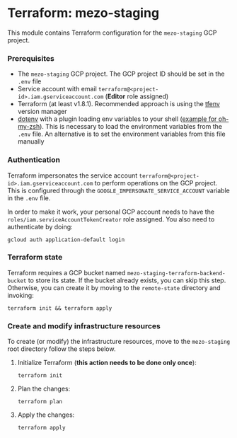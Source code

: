 # Terraform: mezo-staging

This module contains Terraform configuration for the `mezo-staging` GCP project.

### Prerequisites

- The `mezo-staging` GCP project. The GCP project ID should be set in the `.env` file
- Service account with email `terraform@<project-id>.iam.gserviceaccount.com` (**Editor** role assigned)
- Terraform (at least v1.8.1). Recommended approach is using the [tfenv](https://github.com/tfutils/tfenv) version manager
- [dotenv](https://www.npmjs.com/package/dotenv) with a plugin loading env 
  variables to your shell ([example for oh-my-zsh](https://github.com/ohmyzsh/ohmyzsh/tree/master/plugins/dotenv)).
  This is necessary to load the environment variables from the `.env` file.
  An alternative is to set the environment variables from this file manually

### Authentication

Terraform impersonates the service account `terraform@<project-id>.iam.gserviceaccount.com` 
to perform operations on the GCP project. This is configured through the
`GOOGLE_IMPERSONATE_SERVICE_ACCOUNT` variable in the `.env` file.

In order to make it work, your personal GCP account needs to have the 
`roles/iam.serviceAccountTokenCreator` role assigned. You also need to
authenticate by doing:
```shell
gcloud auth application-default login
```

### Terraform state

Terraform requires a GCP bucket named `mezo-staging-terraform-backend-bucket` to 
store its state. If the bucket already exists, you can skip this step. 
Otherwise, you can create it by moving to the
`remote-state` directory and invoking:
```shell
terraform init && terraform apply
```

### Create and modify infrastructure resources

To create (or modify) the infrastructure resources, move to the `mezo-staging` root directory
follow the steps below.
1. Initialize Terraform (**this action needs to be done only once**):
    ```shell
    terraform init
    ``` 

2. Plan the changes:
    ```shell
    terraform plan
    ```

3. Apply the changes:
    ```shell
    terraform apply
    ```
